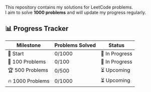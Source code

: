 This repository contains my solutions for LeetCode problems.  
I aim to solve **1000 problems** and will update my progress regularly.

## 📊 Progress Tracker

| Milestone        | Problems Solved | Status         |
| ---------------- | --------------- | -------------- |
| 🎯 Start         | 0/1000          | 🔄 In Progress |
| 🏁 100 Problems  | 0/100           | 🔄 In Progress |
| 🏆 500 Problems  | 0/500           | ⏳ Upcoming    |
| 🔥 1000 Problems | 0/1000          | ⏳ Upcoming    |
